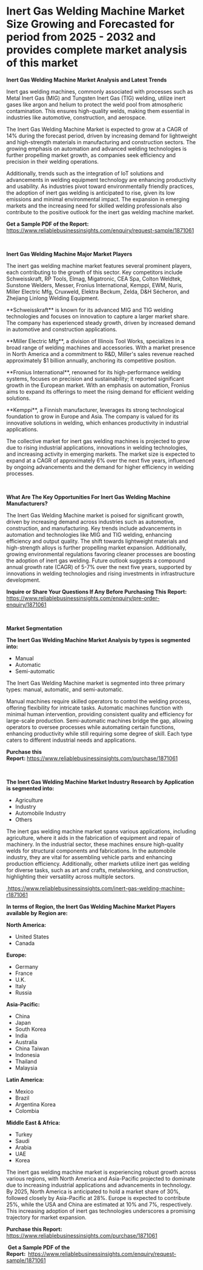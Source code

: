 <p><h1>Inert Gas Welding Machine Market Size Growing and Forecasted for period from 2025 - 2032 and provides complete market analysis of this market</h1></p><p><strong>Inert Gas Welding Machine Market Analysis and Latest Trends</strong></p>
<p><p>Inert gas welding machines, commonly associated with processes such as Metal Inert Gas (MIG) and Tungsten Inert Gas (TIG) welding, utilize inert gases like argon and helium to protect the weld pool from atmospheric contamination. This ensures high-quality welds, making them essential in industries like automotive, construction, and aerospace. </p><p>The Inert Gas Welding Machine Market is expected to grow at a CAGR of 14% during the forecast period, driven by increasing demand for lightweight and high-strength materials in manufacturing and construction sectors. The growing emphasis on automation and advanced welding technologies is further propelling market growth, as companies seek efficiency and precision in their welding operations. </p><p>Additionally, trends such as the integration of IoT solutions and advancements in welding equipment technology are enhancing productivity and usability. As industries pivot toward environmentally friendly practices, the adoption of inert gas welding is anticipated to rise, given its low emissions and minimal environmental impact. The expansion in emerging markets and the increasing need for skilled welding professionals also contribute to the positive outlook for the inert gas welding machine market.</p></p>
<p><strong>Get a Sample PDF of the Report:&nbsp;</strong> <a href="https://www.reliablebusinessinsights.com/enquiry/request-sample/1871061?utm_campaign=62&utm_medium=2&utm_source=Github&utm_content=ia&utm_term=16042025&utm_id=inert-gas-welding-machine">https://www.reliablebusinessinsights.com/enquiry/request-sample/1871061</a></p>
<p>&nbsp;</p>
<p><strong>Inert Gas Welding Machine Major Market Players</strong></p>
<p><p>The inert gas welding machine market features several prominent players, each contributing to the growth of this sector. Key competitors include Schweisskraft, RP Tools, Elmag, Migatronic, CEA Spa, Colton Weldtek, Sunstone Welders, Messer, Fronius International, Kemppi, EWM, Nuris, Miller Electric Mfg, Cruxweld, Elektra Beckum, Zelda, D&H Sécheron, and Zhejiang Linlong Welding Equipment.</p><p>**Schweisskraft** is known for its advanced MIG and TIG welding technologies and focuses on innovation to capture a larger market share. The company has experienced steady growth, driven by increased demand in automotive and construction applications.</p><p>**Miller Electric Mfg**, a division of Illinois Tool Works, specializes in a broad range of welding machines and accessories. With a market presence in North America and a commitment to R&D, Miller's sales revenue reached approximately $1 billion annually, anchoring its competitive position.</p><p>**Fronius International**, renowned for its high-performance welding systems, focuses on precision and sustainability; it reported significant growth in the European market. With an emphasis on automation, Fronius aims to expand its offerings to meet the rising demand for efficient welding solutions.</p><p>**Kemppi**, a Finnish manufacturer, leverages its strong technological foundation to grow in Europe and Asia. The company is valued for its innovative solutions in welding, which enhances productivity in industrial applications. </p><p>The collective market for inert gas welding machines is projected to grow due to rising industrial applications, innovations in welding technologies, and increasing activity in emerging markets. The market size is expected to expand at a CAGR of approximately 6% over the next five years, influenced by ongoing advancements and the demand for higher efficiency in welding processes.</p></p>
<p>&nbsp;</p>
<p><strong>What Are The Key Opportunities For Inert Gas Welding Machine Manufacturers?</strong></p>
<p><p>The Inert Gas Welding Machine market is poised for significant growth, driven by increasing demand across industries such as automotive, construction, and manufacturing. Key trends include advancements in automation and technologies like MIG and TIG welding, enhancing efficiency and output quality. The shift towards lightweight materials and high-strength alloys is further propelling market expansion. Additionally, growing environmental regulations favoring cleaner processes are boosting the adoption of inert gas welding. Future outlook suggests a compound annual growth rate (CAGR) of 5-7% over the next five years, supported by innovations in welding technologies and rising investments in infrastructure development.</p></p>
<p><strong>Inquire or Share Your Questions If Any Before Purchasing This Report:</strong> <a href="https://www.reliablebusinessinsights.com/enquiry/pre-order-enquiry/1871061?utm_campaign=62&utm_medium=2&utm_source=Github&utm_content=ia&utm_term=16042025&utm_id=inert-gas-welding-machine">https://www.reliablebusinessinsights.com/enquiry/pre-order-enquiry/1871061</a></p>
<p>&nbsp;</p>
<p><strong>Market Segmentation</strong></p>
<p><strong>The Inert Gas Welding Machine Market Analysis by types is segmented into:</strong></p>
<p><ul><li>Manual</li><li>Automatic</li><li>Semi-automatic</li></ul></p>
<p><p>The Inert Gas Welding Machine market is segmented into three primary types: manual, automatic, and semi-automatic. </p><p>Manual machines require skilled operators to control the welding process, offering flexibility for intricate tasks. Automatic machines function with minimal human intervention, providing consistent quality and efficiency for large-scale production. Semi-automatic machines bridge the gap, allowing operators to oversee processes while automating certain functions, enhancing productivity while still requiring some degree of skill. Each type caters to different industrial needs and applications.</p></p>
<p><strong>Purchase this Report:&nbsp;</strong><a href="https://www.reliablebusinessinsights.com/purchase/1871061?utm_campaign=62&utm_medium=2&utm_source=Github&utm_content=ia&utm_term=16042025&utm_id=inert-gas-welding-machine">https://www.reliablebusinessinsights.com/purchase/1871061</a></p>
<p>&nbsp;</p>
<p><strong>The Inert Gas Welding Machine Market Industry Research by Application is segmented into:</strong></p>
<p><ul><li>Agriculture</li><li>Industry</li><li>Automobile Industry</li><li>Others</li></ul></p>
<p><p>The inert gas welding machine market spans various applications, including agriculture, where it aids in the fabrication of equipment and repair of machinery. In the industrial sector, these machines ensure high-quality welds for structural components and fabrications. In the automobile industry, they are vital for assembling vehicle parts and enhancing production efficiency. Additionally, other markets utilize inert gas welding for diverse tasks, such as art and crafts, metalworking, and construction, highlighting their versatility across multiple sectors.</p></p>
<p><a href="https://www.reliablebusinessinsights.com/inert-gas-welding-machine-r1871061?utm_campaign=62&utm_medium=2&utm_source=Github&utm_content=ia&utm_term=16042025&utm_id=inert-gas-welding-machine">&nbsp;https://www.reliablebusinessinsights.com/inert-gas-welding-machine-r1871061</a></p>
<p><strong>In terms of Region, the Inert Gas Welding Machine Market Players available by Region are:</strong></p>
<p>
    <p> <strong> North America: </strong>
        <ul>
            <li>United States</li>
            <li>Canada</li>
        </ul>
        </p> 
    <p> <strong> Europe: </strong>
        <ul>
            <li>Germany</li>
            <li>France</li>
            <li>U.K.</li>
            <li>Italy</li>
            <li>Russia</li>
        </ul>
        </p> 
    <p> <strong> Asia-Pacific: </strong>
        <ul>
            <li>China</li>
            <li>Japan</li>
            <li>South Korea</li>
            <li>India</li>
            <li>Australia</li>
            <li>China Taiwan</li>
            <li>Indonesia</li>
            <li>Thailand</li>
            <li>Malaysia</li>
        </ul>
        </p> 
    <p> <strong> Latin America: </strong>
        <ul>
            <li>Mexico</li>
            <li>Brazil</li>
            <li>Argentina Korea</li>
            <li>Colombia</li>
        </ul>
        </p> 
    <p> <strong> Middle East & Africa: </strong>
        <ul>
            <li>Turkey</li>
            <li>Saudi</li>
            <li>Arabia</li>
            <li>UAE</li>
            <li>Korea</li>
        </ul>
    </p>
    </p>
<p><p>The inert gas welding machine market is experiencing robust growth across various regions, with North America and Asia-Pacific projected to dominate due to increasing industrial applications and advancements in technology. By 2025, North America is anticipated to hold a market share of 30%, followed closely by Asia-Pacific at 28%. Europe is expected to contribute 25%, while the USA and China are estimated at 10% and 7%, respectively. This increasing adoption of inert gas technologies underscores a promising trajectory for market expansion.</p></p>
<p><strong>Purchase this Report: </strong><a href="https://www.reliablebusinessinsights.com/purchase/1871061?utm_campaign=62&utm_medium=2&utm_source=Github&utm_content=ia&utm_term=16042025&utm_id=inert-gas-welding-machine">https://www.reliablebusinessinsights.com/purchase/1871061</a></p>
<p>&nbsp;<strong>Get a Sample PDF of the Report:&nbsp;&nbsp;</strong><a href="https://www.reliablebusinessinsights.com/enquiry/request-sample/1871061?utm_campaign=62&utm_medium=2&utm_source=Github&utm_content=ia&utm_term=16042025&utm_id=inert-gas-welding-machine">https://www.reliablebusinessinsights.com/enquiry/request-sample/1871061</a></p>
<p><strong></strong></p>
<p><p></p><p></p><p></p></p>
